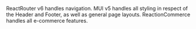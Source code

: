 ReactRouter v6 handles navigation.
MUI v5 handles all styling in respect of the Header and Footer, as well as general page layouts.
ReactionCommerce handles all e-commerce features. 
